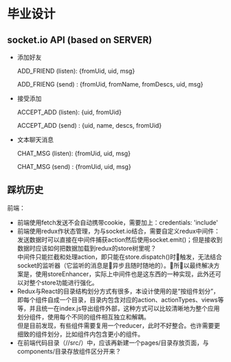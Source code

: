 # 毕业设计

## socket.io API (based on SERVER)

- 添加好友

  ADD_FRIEND (listen): {fromUid, uid, msg}

  ADD_FRIENG (send)  : {fromUid, fromName, fromDescs, uid, msg}

- 接受添加

  ACCEPT_ADD (listen): {uid, fromUid}

  ACCEPT_ADD (send)  : {uid, name, descs, fromUid}

- 文本聊天消息

  CHAT_MSG (listen): {fromUid, uid, msg}

  CHAT_MSG (send)  : {fromUid, uid, msg}


## 踩坑历史

前端：

- 前端使用fetch发送不会自动携带cookie，需要加上：credentials: 'include'
- 前端使用redux作状态管理，为与socket.io结合，需要自定义redux中间件：发送数据时可以直接在中间件捕获action然后使用socket.emit()；但是接收到数据时应该如何把数据加载到redux的store树里呢？  
中间件只能拦截和处理action，即只能在store.dispatch()时触发，无法结合socket的监听器（它监听的消息是异步且随时随地的）。所以最终解决方案是，使用storeEnhancer，实际上中间件也是这东西的一种实现，此外还可以对整个store功能进行强化。
- Redux与React的目录结构划分方式有很多，本设计使用的是“按组件划分”，即每个组件自成一个目录，目录内包含对应的action、actionTypes、views等等，并且统一在index.js导出组件外部，这种方式可以比较清晰地为整个应用划分组件，使用每个不同的组件相互独立和解耦。  
但是目前发现，有些组件需要复用一个reducer，此时不好整合。也许需要更细致的组件划分，比如组件内包含更小的组件。
- 在前端代码目录（//src/）中，应该再新建一个pages/目录存放页面，与components/目录存放组件区分开来？